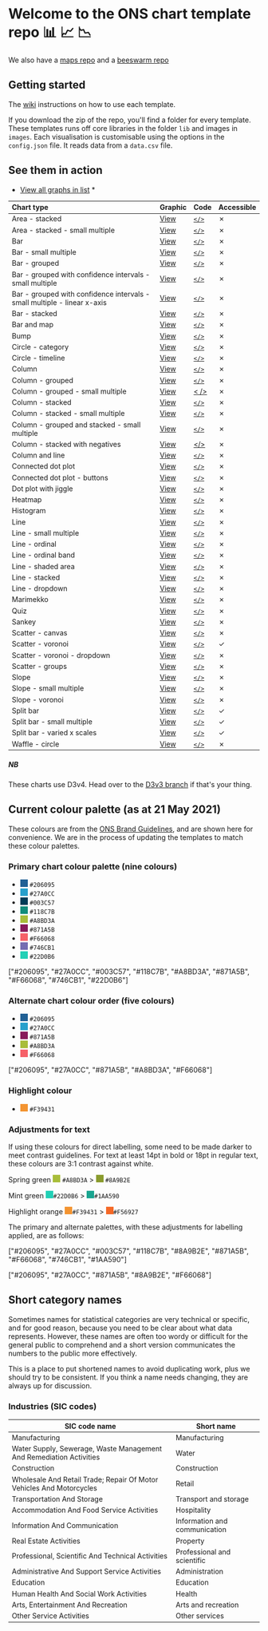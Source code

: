 # Welcome to the ONS chart template repo :bar_chart: :chart_with_upwards_trend: :chart_with_downwards_trend:

We also have a [maps repo](https://github.com/ONSvisual/maptemplates)
and a [beeswarm repo](https://github.com/ONSvisual/beeswarm)

## Getting started

The [wiki](https://github.com/ONSvisual/Simple-charts/wiki) instructions on how to use each template.

If you download the zip of the repo, you'll find a folder for every template. These templates runs off core libraries in the folder `lib` and images in `images`. Each visualisation is customisable using the options in the `config.json` file. It reads data from a `data.csv` file.

## See them in action
* [View all graphs in list](http://onsvisual.github.io/Simple-charts/showcase/) *

  
|Chart type | Graphic | Code | Accessible |
|:--- |:--- |:--- |:--- |
|Area - stacked | [View](https://onsvisual.github.io/Simple-charts/all-templates/stacked-area) | [`</>`](https://github.com/ONSvisual/Simple-charts/tree/master/all-templates/stacked-area) | &cross; |
|Area - stacked - small multiple | [View](https://onsvisual.github.io/Simple-charts/all-templates/small-multiple-stacked-area) | [`</>`](https://github.com/ONSvisual/Simple-charts/tree/master/all-templates/small-multiple-stacked-area) | &cross; |
|Bar | [View](https://onsvisual.github.io/Simple-charts/all-templates/simple-bar-horizontal) | [`</>`](https://github.com/ONSvisual/Simple-charts/tree/master/all-templates/simple-bar-horizontal) | &cross; |
|Bar - small multiple | [View](https://onsvisual.github.io/Simple-charts/all-templates/small-multiple-bar-horizontal) | [`</>`](https://github.com/ONSvisual/Simple-charts/tree/master/all-templates/small-multiple-bar-horizontal) | &cross; |
|Bar - grouped | [View](https://onsvisual.github.io/Simple-charts/all-templates/clustered-bar-horizontal/) | [`</>`](https://github.com/ONSvisual/Simple-charts/tree/master/all-templates/clustered-bar-horizontal) | &cross; |
|Bar - grouped with confidence intervals - small multiple | [View](https://onsvisual.github.io/Simple-charts/all-templates/small-multiple-horizontal-clustered-bar-chart-confidence-intervals) | [`</>`](https://github.com/ONSvisual/Simple-charts/tree/master/all-templates/small-multiple-horizontal-clustered-bar-chart-confidence-intervals) | &cross; |
|Bar - grouped with confidence intervals - small multiple - linear x-axis | [View](https://onsvisual.github.io/Simple-charts/all-templates/small-multiple-horizontal-clustered-bar-confidence-intervals-linear-axis) | [`</>`](https://github.com/ONSvisual/Simple-charts/tree/master/all-templates/small-multiple-horizontal-clustered-bar-confidence-intervals-linear-axis) | &cross; |
|Bar - stacked | [View](https://onsvisual.github.io/Simple-charts/all-templates/stacked-bar-horizontal) | [`</>`](https://github.com/ONSvisual/Simple-charts/tree/master/all-templates/stacked-bar-horizontal) | &cross; |
|Bar and map | [View](https://onsvisual.github.io/Simple-charts/all-templates/regional-map-bar) | [`</>`](https://github.com/ONSvisual/Simple-charts/tree/master/all-templates/regional-map-bar) | &cross; |
|Bump | [View](https://onsvisual.github.io/Simple-charts/all-templates/bump-chart/) | [`</>`](https://github.com/ONSvisual/Simple-charts/tree/master/all-templates/bump-chart/) | &cross; |
|Circle - category | [View](https://onsvisual.github.io/Simple-charts/all-templates/circle-category) | [`</>`](https://github.com/ONSvisual/Simple-charts/tree/master/all-templates/circle-category/) | &cross; |
|Circle - timeline | [View](https://onsvisual.github.io/Simple-charts/all-templates/circle-timeline) | [`</>`](https://github.com/ONSvisual/Simple-charts/tree/master/all-templates/circle-timeline) | &cross; |
|Column | [View](https://onsvisual.github.io/Simple-charts/all-templates/simple-bar-vertical) | [`</>`](https://github.com/ONSvisual/Simple-charts/tree/master/all-templates/simple-bar-vertical) | &cross; |
|Column - grouped | [View](https://onsvisual.github.io/Simple-charts/all-templates/clustered-bar-vertical/) | [`</>`](https://github.com/ONSvisual/Simple-charts/tree/master/all-templates/clustered-bar-vertical) | &cross; |
|Column - grouped - small multiple | [View](http://onsvisual.github.io/Simple-charts/all-templates/small-multiples-grouped-column/index.html) | [< />](https://github.com/ONSvisual/Simple-charts/tree/master/all-templates/small-multiples-grouped-column) | &cross; |
|Column - stacked | [View](https://onsvisual.github.io/Simple-charts/all-templates/stacked-bar-vertical) | [`</>`](https://github.com/ONSvisual/Simple-charts/tree/master/all-templates/stacked-bar-vertical) | &cross; |
|Column - stacked - small multiple | [View](https://onsvisual.github.io/Simple-charts/all-templates/small-multiple-stacked-bar-vertical) | [`</>`](https://github.com/ONSvisual/Simple-charts/tree/master/all-templates/small-multiple-stacked-bar-vertical) | &cross; |
|Column - grouped and stacked - small multiple | [View](https://onsvisual.github.io/Simple-charts/all-templates/small-multiples-stacked-bar) | [`</>`](https://github.com/ONSvisual/Simple-charts/tree/master/all-templates/small-multiples-stacked-bar) | &cross; |
|Column - stacked with negatives | [View](https://onsvisual.github.io/Simple-charts/all-templates/stacked-bar-vertical-with-negatives/) | [</>](https://github.com/ONSvisual/Simple-charts/tree/master/all-templates/stacked-bar-vertical-with-negatives) | &cross; |
|Column and line | [View](https://onsvisual.github.io/Simple-charts/all-templates/bar-and-line/) | [`</>`](https://github.com/ONSvisual/Simple-charts/tree/master/all-templates/bar-and-line) | &cross; |
|Connected dot plot | [View](https://onsvisual.github.io/Simple-charts/all-templates/tie-fighter) | [`</>`](https://github.com/ONSvisual/Simple-charts/tree/master/all-templates/tie-fighter) | &cross; |
|Connected dot plot - buttons | [View](https://onsvisual.github.io/Simple-charts/all-templates/tiefighter-with-buttons) | [`</>`](https://github.com/ONSvisual/Simple-charts/tree/master/all-templates/tiefighter-with-buttons) | &cross; |
|Dot plot with jiggle | [View](https://onsvisual.github.io/Simple-charts/all-templates/dot-plot-jiggle) |[`</>`](https://github.com/ONSvisual/Simple-charts/tree/master/all-templates/dot-plot-jiggle) | &cross; |
|Heatmap | [View](https://onsvisual.github.io/Simple-charts/all-templates/heatmap) | [`</>`](https://github.com/ONSvisual/Simple-charts/tree/master/all-templates/heatmap) | &cross; |
|Histogram| [View](https://onsvisual.github.io/Simple-charts/all-templates/histogram/) | [`</>`](https://github.com/ONSvisual/Simple-charts/tree/master/all-templates/histogram) | &cross; |
|Line | [View](https://onsvisual.github.io/Simple-charts/all-templates/line) | [`</>`](https://github.com/ONSvisual/Simple-charts/tree/master/all-templates/line) | &cross; |
|Line - small multiple | [View](https://onsvisual.github.io/Simple-charts/all-templates/small-multiple-line) | [`</>`](https://github.com/ONSvisual/Simple-charts/tree/master/all-templates/small-multiple-line) | &cross; |
|Line - ordinal | [View](https://onsvisual.github.io/Simple-charts/all-templates/line-ordinal) | [`</>`](https://github.com/ONSvisual/Simple-charts/tree/master/all-templates/line-ordinal) | &cross; |
|Line - ordinal band | [View](https://onsvisual.github.io/Simple-charts/all-templates/line-ordinal-band) | [`</>`](https://github.com/ONSvisual/Simple-charts/tree/master/all-templates/line-ordinal-band) | &cross; |
|Line - shaded area | [View](https://onsvisual.github.io/Simple-charts/all-templates/line-with-difference) | [`</>`](https://github.com/ONSvisual/Simple-charts/tree/master/all-templates/line-with-difference) | &cross; |
|Line - stacked | [View](https://onsvisual.github.io/Simple-charts/all-templates/stacked-lines) | [`</>`](https://github.com/ONSvisual/Simple-charts/tree/master/all-templates/stacked-lines) | &cross; |
|Line - dropdown | [View](https://onsvisual.github.io/Simple-charts/all-templates/line-with-dropdown) | [`</>`](https://github.com/ONSvisual/Simple-charts/tree/master/all-templates/line-with-dropdown) | &cross; |
|Marimekko | [View](https://onsvisual.github.io/Simple-charts/all-templates/marimekko) | [`</>`](https://github.com/ONSvisual/Simple-charts/tree/master/all-templates/marimekko) | &cross; |
|Quiz | [View](https://onsvisual.github.io/Simple-charts/all-templates/quiz) | [`</>`](https://github.com/ONSvisual/Simple-charts/tree/master/all-templates/quiz) | &cross; |
|Sankey | [View](https://onsvisual.github.io/Simple-charts/all-templates/sankey) | [`</>`](https://github.com/ONSvisual/Simple-charts/tree/master/all-templates/sankey) | &cross; |
|Scatter - canvas | [View](https://onsvisual.github.io/Simple-charts/all-templates/scatter-canvas) | [`</>`](https://github.com/ONSvisual/Simple-charts/tree/master/all-templates/scatter-canvas) | &cross; |
|Scatter - voronoi | [View](https://onsvisual.github.io/Simple-charts/all-templates/scatter-voronoi) | [`</>`](https://github.com/ONSvisual/Simple-charts/tree/master/all-templates/scatter-voronoi) | &check; |
|Scatter - voronoi - dropdown | [View](https://onsvisual.github.io/Simple-charts/all-templates/scatter-voronoi-dropdown) | [`</>`](https://github.com/ONSvisual/Simple-charts/tree/master/all-templates/scatter-voronoi-dropdown) | &cross; |
|Scatter - groups | [View](https://onsvisual.github.io/Simple-charts/all-templates/scatter-with-groups) | [`</>`](https://github.com/ONSvisual/Simple-charts/tree/master/all-templates/scatter-with-groups) | &cross; |
|Slope | [View](https://onsvisual.github.io/Simple-charts/all-templates/slope) | [`</>`](https://github.com/ONSvisual/Simple-charts/tree/master/all-templates/slope) | &cross; |
|Slope - small multiple | [View](https://onsvisual.github.io/Simple-charts/all-templates/slope-multiple) | [`</>`](https://github.com/ONSvisual/Simple-charts/tree/master/all-templates/slope-multiple) | &cross; |
|Slope - voronoi | [View](https://onsvisual.github.io/Simple-charts/all-templates/slope-voronoi) | [`</>`](https://github.com/ONSvisual/Simple-charts/tree/master/all-templates/slope-voronoi) | &cross; |
|Split bar | [View](https://onsvisual.github.io/Simple-charts/all-templates/split-bar) | [`</>`](https://github.com/ONSvisual/Simple-charts/tree/master/all-templates/split-bar) | &check; |
|Split bar - small multiple | [View](https://onsvisual.github.io/Simple-charts/all-templates/split-bar-multiple) | [`</>`](https://github.com/ONSvisual/Simple-charts/tree/master/all-templates/split-bar-multiple) | &check; |
|Split bar - varied x scales | [View](https://onsvisual.github.io/Simple-charts/all-templates/split-bar-varied-xscales) | [`</>`](https://github.com/ONSvisual/Simple-charts/tree/master/all-templates/split-bar-varied-xscales) | &check; |
|Waffle - circle | [View](https://onsvisual.github.io/Simple-charts/all-templates/icon-array) | [`</>`](https://github.com/ONSvisual/Simple-charts/tree/master/all-templates/icon-array) | &cross; |

##### NB

These charts use D3v4. Head over to the [D3v3 branch](https://github.com/ONSvisual/Simple-charts/tree/d3v3) if that's your thing.



## Current colour palette (as at 21 May 2021)

These colours are from the [ONS Brand Guidelines](https://www.notion.so/Colours-9cd14589e0764e33a3b3c5a6762f37ae),
and are shown here for convenience.  We are in the process of updating the templates to match these colour palettes.

### Primary chart colour palette (nine colours)

* ![#206095](img/206095.png) `#206095`
* ![#27A0CC](img/27A0CC.png) `#27A0CC`
* ![#003C57](img/003C57.png) `#003C57`
* ![#118C7B](img/118C7B.png) `#118C7B`
* ![#A8BD3A](img/A8BD3A.png) `#A8BD3A`
* ![#871A5B](img/871A5B.png) `#871A5B`
* ![#F66068](img/F66068.png) `#F66068`
* ![#746CB1](img/746CB1.png) `#746CB1`
* ![#22D0B6](img/22D0B6.png) `#22D0B6`

["#206095", "#27A0CC", "#003C57", "#118C7B", "#A8BD3A", "#871A5B", "#F66068", "#746CB1", "#22D0B6"]

### Alternate chart colour order (five colours)

* ![#206095](img/206095.png) `#206095`
* ![#27A0CC](img/27A0CC.png) `#27A0CC`
* ![#871A5B](img/871A5B.png) `#871A5B`
* ![#A8BD3A](img/A8BD3A.png) `#A8BD3A`
* ![#F66068](img/F66068.png) `#F66068`

["#206095", "#27A0CC", "#871A5B", "#A8BD3A", "#F66068"]

### Highlight colour

* !["#F39431"](img/F39431.png) `#F39431`

### Adjustments for text

If using these colours for direct labelling, some need to be made darker to meet contrast guidelines. For text at least 14pt in bold or 18pt in regular text, these colours are 3:1 contrast against white.

Spring green
![#A8BD3A](img/A8BD3A.png) `#A8BD3A`  > ![#8A9B2E](img/8A9B2E.png) `#8A9B2E`

Mint green
![#22D0B6](img/22D0B6.png)`#22D0B6` > ![#1AA590](img/1AA590.png)`#1AA590`

Highlight orange
![#F39431](img/F39431.png)`#F39431` > ![#F56927](img/F56927.png)`#F56927`

The primary and alternate palettes, with these adjustments for labelling applied, are as follows:

["#206095", "#27A0CC", "#003C57", "#118C7B", "#8A9B2E", "#871A5B", "#F66068", "#746CB1", "#1AA590"]

["#206095", "#27A0CC", "#871A5B", "#8A9B2E", "#F66068"]

## Short category names

Sometimes names for statistical categories are very technical or specific, and for good reason, because you need to be clear about what data represents. However, these names are often too wordy or difficult for the general public to comprehend and a short version communicates the numbers to the public more effectively.

This is a place to put shortened names to avoid duplicating work, plus we should try to be consistent. If you think a name needs changing, they are always up for discussion.

### Industries (SIC codes)

SIC code name	|Short name
--------------|----------
Manufacturing	|Manufacturing
Water Supply, Sewerage, Waste Management And Remediation Activities|	Water
Construction|	Construction
Wholesale And Retail Trade; Repair Of Motor Vehicles And Motorcycles|	Retail
Transportation And Storage|	Transport and storage
Accommodation And Food Service Activities|	Hospitality
Information And Communication|	Information and communication
Real Estate Activities|	Property
Professional, Scientific And Technical Activities|	Professional and scientific
Administrative And Support Service Activities|	Administration
Education|	Education
Human Health And Social Work Activities|	Health
Arts, Entertainment And Recreation|	Arts and recreation
Other Service Activities|	Other services
